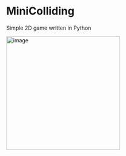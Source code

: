 # MiniColliding
Simple 2D game written in Python


<a href="https://ibb.co/6t07X8C"><img width=300 height=300 src="https://i.ibb.co/C9K3P6G/image.png" alt="image" border="0"></a>

